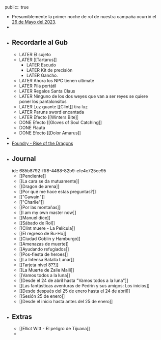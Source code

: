 public:: true

- Presumiblemente la primer noche de rol de nuestra campaña ocurrió el [26 de Mayo del 2023]([[2023_05_26]]).
-
- ## Recordarle al Gub
	- LATER El sujeto
	- LATER [[Tartarus]]
		- LATER Escudo
		- LATER Kit de precisión
		- LATER Gancho.
	- LATER Ahora los NPC tienen ultimate
	- LATER Pila portátil
	- LATER Regalos Santa Claus
	- LATER Ninguno de los dos weyes que van a ser reyes se quiere poner los pantalonsitos
	- LATER Luz guante [[Clint]] tira luz
	- LATER Paruns sword encantada
	- LATER Efecto [[Winters Bite]]
	- DONE Efecto [[Gloves of Soul Catching]]
	- DONE Flauta
	- DONE Efecto [[Dolor Amarus]]
-
- [Foundry - Rise of the Dragons](http://really-nowhere.gl.at.ply.gg:16595/join)
- ## Journal
  id:: 685b8792-fff8-4488-82b9-efe4c725ee95
	- [[Pendiente]]
	- [[La cara se da mutuamente]]
	- [[Dragon de arena]]
	- [[Por qué me hace estas preguntas?]]
	- [["Gawain"]]
	- [["Charlie"]]
	- [[Por las montañas]]
	- [[I am my own master now]]
	- [[Manuel dice]]
	- [[Sábado de Rol]]
	- [[Clint muere - La Película]]
	- [[El regreso de Bu-Ho]]
	- [[Ciudad Goblin y Hamburgo]]
	- [[Amenazas de muerte]]
	- [[Ayudando refugiados]]
	- [[Pos-fiesta de heroes]]
	- [[La Intensa Batalla Lunar]]
	- [[Tarjeta nivel 8??]]
	- [[La Muerte de Zalle Malli]]
	- [[Vamos todos a la luna]]
	- [[Desde el 24 de abril hasta "Vamos todos a la luna"]]
	- [[Las fantásticas aventuras de Pedrin y sus amigos: Los inicios]]
	- [[Desde después del 25 de enero hasta el 24 de abril]]
	- [[Sesión 25 de enero]]
	- [[Desde el inicio hasta antes del 25 de enero]]
- ## Extras
	- [[Elliot Witt - El peligro de Tijuana]]
	-